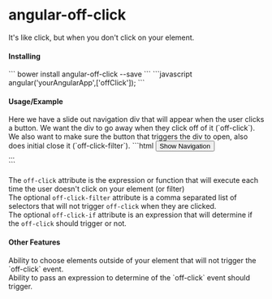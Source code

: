 angular-off-click
=================

It's like click, but when you don't click on your element.

<h4>Installing</h4>
```
bower install angular-off-click --save
```
```javascript
angular('yourAngularApp',['offClick']);
```

<h4>Usage/Example</h4>
Here we have a slide out navigation div that will appear when the user clicks a button. We want the div to go away when they click off of it (`off-click`).  We also want to make sure the button that triggers the div to open, also does initial close it (`off-click-filter`).
```html
<button id="nav-toggle">Show Navigation</button>
<div id="slide-out-nav" ng-show="showNav" off-click="showNav = false" off-click-filter="'#nav-toggle'" off-click-if="showNav">
    ...
</div>
```

The `off-click` attribute is the expression or function that will execute each time the user doesn't click on your element (or filter)<br />
The optional `off-click-filter` attribute is a comma separated list of selectors that will not trigger `off-click` when they are clicked.<br />
The optional `off-click-if` attribute is an expression that will determine if the `off-click` should trigger or not.

<h4>Other Features</h4>
Ability to choose elements outside of your element that will not trigger the `off-click` event.<br />
Ability to pass an expression to determine of the `off-click` event should trigger.

